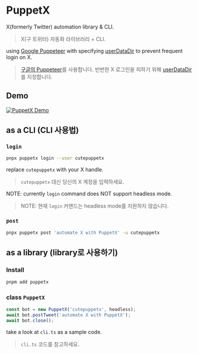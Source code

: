 # PuppetX

X(formerly Twitter) automation library & CLI.
> X(구 트위터) 자동화 라이브러리 + CLI.

using [Google Puppeteer](https://pptr.dev/) with specifying [userDataDir](https://pptr.dev/api/puppeteer.browserlaunchargumentoptions) to prevent frequent login on X.
> [구글의 Puppeteer](https://pptr.dev/)를 사용합니다. 빈번한 X 로그인을 피하기 위해 [userDataDir](https://pptr.dev/api/puppeteer.browserlaunchargumentoptions)를 지정합니다.

## Demo

[![PuppetX Demo](https://img.youtube.com/vi/SVVbtyasVL4/0.jpg)](https://www.youtube.com/watch?v=SVVbtyasVL4)

## as a CLI (CLI 사용법)

### `login`

```bash
pnpx puppetx login --user cutepuppetx
```

replace `cutepuppetx` with your X handle.
> `cutepuppetx` 대신 당신의 X 계정을 입력하세요.

NOTE: currently `login` command does NOT support headless mode.
> NOTE: 현재 `login` 커맨드는 headless mode를 지원하지 않습니다.

### `post`

```bash
pnpx puppetx post 'automate X with PuppetX' -u cutepuppetx
```

## as a library (library로 사용하기)

### Install

```bash
pnpm add puppetx
```

### class `PuppetX`

```typescript
const bot = new PuppetX('cutepuppetx', headless);
await bot.postTweet('automate X with PuppetX');
await bot.close();
```

take a look at `cli.ts` as a sample code.
> `cli.ts` 코드를 참고하세요.

